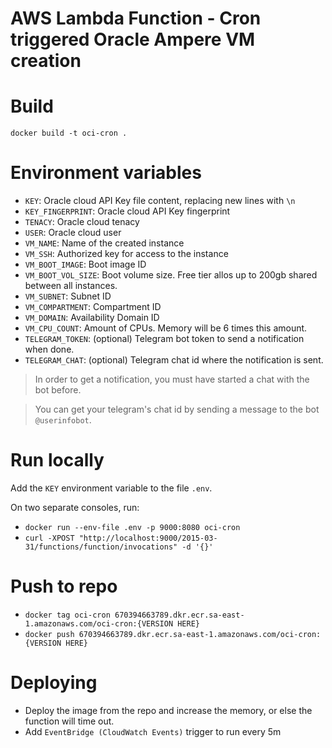 # AWS Lambda Function - Cron triggered Oracle Ampere VM creation

# Build

`docker build -t oci-cron .`

# Environment variables

- `KEY`: Oracle cloud API Key file content, replacing new lines with `\n`
- `KEY_FINGERPRINT`: Oracle cloud API Key fingerprint
- `TENACY`: Oracle cloud tenacy
- `USER`: Oracle cloud user
- `VM_NAME`: Name of the created instance
- `VM_SSH`: Authorized key for access to the instance
- `VM_BOOT_IMAGE`: Boot image ID
- `VM_BOOT_VOL_SIZE`: Boot volume size. Free tier allos up to 200gb shared between all instances.
- `VM_SUBNET`: Subnet ID
- `VM_COMPARTMENT`: Compartment ID
- `VM_DOMAIN`: Availability Domain ID
- `VM_CPU_COUNT`: Amount of CPUs. Memory will be 6 times this amount.
- `TELEGRAM_TOKEN`: (optional) Telegram bot token to send a notification when done.
- `TELEGRAM_CHAT`: (optional) Telegram chat id where the notification is sent.

> In order to get a notification, you must have started a chat with the bot before.

> You can get your telegram's chat id by sending a message to the bot `@userinfobot`.

# Run locally

Add the `KEY` environment variable to the file `.env`.

On two separate consoles, run:

- `docker run --env-file .env -p 9000:8080 oci-cron`
- `curl -XPOST "http://localhost:9000/2015-03-31/functions/function/invocations" -d '{}'`

# Push to repo

- `docker tag oci-cron 670394663789.dkr.ecr.sa-east-1.amazonaws.com/oci-cron:{VERSION HERE}`
- `docker push 670394663789.dkr.ecr.sa-east-1.amazonaws.com/oci-cron:{VERSION HERE}`

# Deploying

- Deploy the image from the repo and increase the memory, or else the function will time out.
- Add `EventBridge (CloudWatch Events)` trigger to run every 5m
